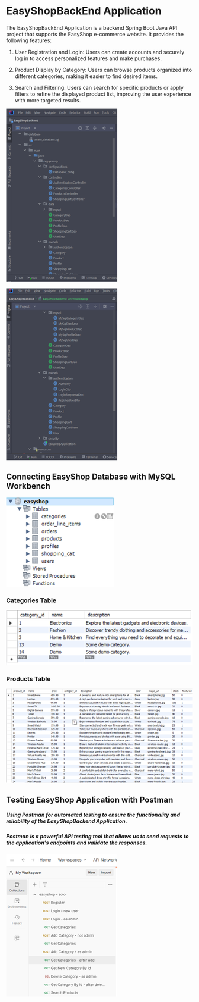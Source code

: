 # EasyShopBackEnd Application

#### 
The EasyShopBackEnd Application is a backend Spring Boot Java API project that supports the EasyShop e-commerce website.
It provides the following features:

1. User Registration and Login: Users can create accounts and securely log in to access personalized features and make purchases.

2. Product Display by Category: Users can browse products organized into different categories, making it easier to find desired items.

3. Search and Filtering: Users can search for specific products or apply filters to refine the displayed product list, improving the user experience with more targeted results.

![EasyShopBackend screenshot.png](EasyShopBackend%20screenshot.png)

![EasyShopBackend screenshot1.png](EasyShopBackend%20screenshot1.png)
## Connecting EasyShop Database with MySQL Workbench
![Easyshop Database screenshot.png](Easyshop%20Database%20screenshot.png)

### Categories Table 
![MySQL category table screenshot .png](MySQL%20category%20table%20screenshot%20.png)

### Products Table
![MySQL products table screenshot.png](MySQL%20products%20table%20screenshot.png)
## Testing EasyShop Application with Postman

#####  Using Postman for automated testing to ensure the functionality and reliability of the EasyShopBackend Application.
##### Postman is a powerful API testing tool that allows us to send requests to the application's endpoints and validate the responses.

![postman screenshot.png](postman%20screenshot.png)
